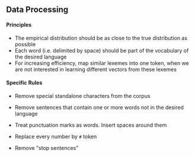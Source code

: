 ## Data Processing



#### Principles

* The empirical distribution should be as close to the true distribution as possible
* Each word (i.e. delimited by space) should be part of the vocabulary of the desired language
* For increasing efficiency, map similar lexemes into one token, when we are not interested in learning different vectors from these lexemes



#### Specific Rules

* Remove special standalone characters from the corpus
* Remove sentences that contain one or more words not in the desired language
* Treat punctuation marks as words. Insert spaces around them

* Replace every number by `#` token
* Remove "stop sentences"